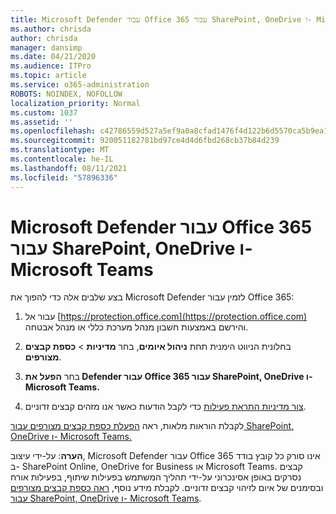 ```yaml
---
title: Microsoft Defender עבור Office 365 עבור SharePoint, OneDrive ו- Microsoft Teams
ms.author: chrisda
author: chrisda
manager: dansimp
ms.date: 04/21/2020
ms.audience: ITPro
ms.topic: article
ms.service: o365-administration
ROBOTS: NOINDEX, NOFOLLOW
localization_priority: Normal
ms.custom: 1037
ms.assetid: ''
ms.openlocfilehash: c42786559d527a5ef9a0a8cfad1476f4d122b6d5570ca5b9ea138b21a153ae96
ms.sourcegitcommit: 920051182781bd97ce4d4d6fbd268cb37b84d239
ms.translationtype: MT
ms.contentlocale: he-IL
ms.lasthandoff: 08/11/2021
ms.locfileid: "57896336"
---
```

# <a name="microsoft-defender-for-office-365-for-sharepoint-onedrive-and-microsoft-teams"></a>Microsoft Defender עבור Office 365 עבור SharePoint, OneDrive ו- Microsoft Teams

בצע שלבים אלה כדי להפוך את Microsoft Defender לזמין עבור Office 365:

1. עבור אל [https://protection.office.com](https://protection.office.com) והירשם באמצעות חשבון מנהל מערכת כללי או מנהל אבטחה.

2. בחלונית הניווט הימנית תחת **ניהול איומים**, בחר **מדיניות** \> **כספת קבצים מצורפים**.

3. בחר **הפעל את Defender עבור Office 365 עבור SharePoint, OneDrive ו- Microsoft Teams.**

4. [צור מדיניות התראת פעילות](https://docs.microsoft.com/microsoft-365/compliance/create-activity-alerts) כדי לקבל הודעות כאשר אנו מזהים קבצים זדוניים.

לקבלת הוראות מלאות, ראה [הפעלת כספת קבצים מצורפים עבור SharePoint, OneDrive ו- Microsoft Teams.](https://docs.microsoft.com/microsoft-365/security/office-365-security/turn-on-atp-for-spo-odb-and-teams)

**הערה**: על-ידי עיצוב, Microsoft Defender עבור Office 365 אינו סורק כל קובץ בודד ב- SharePoint Online, OneDrive for Business או Microsoft Teams. קבצים נסרקים באופן אסינכרוני על-ידי תהליך המשתמש בפעילות שיתוף, בפעילות אורח ובסימנים של איום לזיהוי קבצים זדוניים. לקבלת מידע נוסף, [ראה כספת קבצים מצורפים עבור SharePoint, OneDrive ו- Microsoft Teams](https://docs.microsoft.com/microsoft-365/security/office-365-security/atp-for-spo-odb-and-teams).
